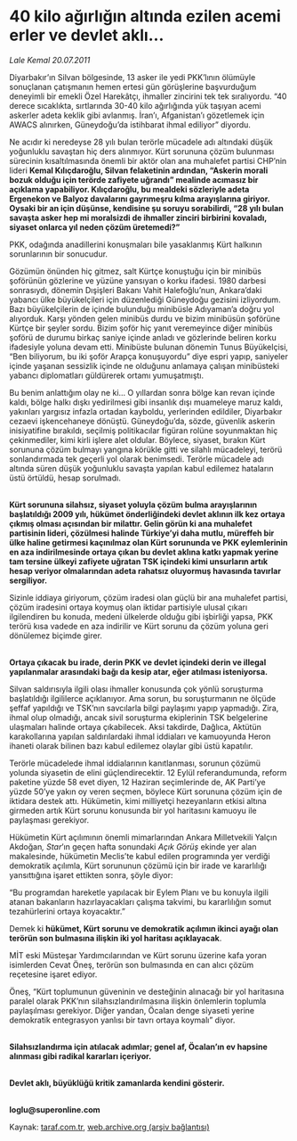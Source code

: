 # 40 kilo ağırlığın altında ezilen acemi erler ve devlet aklı...

*Lale Kemal 20.07.2011*

<div class="yazi"><p>Diyarbakır’ın Silvan bölgesinde, 13 asker ile yedi PKK’lının ölümüyle sonuçlanan çatışmanın hemen ertesi gün görüşlerine başvurduğum deneyimli bir emekli Özel Harekâtçı, ihmaller zincirini tek tek sıralıyordu. “40 derece sıcaklıkta, sırtlarında 30-40 kilo ağırlığında yük taşıyan acemi askerler adeta keklik gibi avlanmış. İran’ı, Afganistan’ı gözetlemek için AWACS alınırken, Güneydoğu’da istihbarat ihmal ediliyor” diyordu. </p>
<p>Ne acıdır ki neredeyse 28 yılı bulan terörle mücadele adı altındaki düşük yoğunluklu savaştan hiç ders alınmıyor. Kürt sorununa çözüm bulunması sürecinin kısaltılmasında önemli bir aktör olan ana muhalefet partisi CHP’nin lideri <b>Kemal Kılıçdaroğlu, Silvan felaketinin ardından, “Askerin morali bozuk olduğu için terörde zafiyete uğrandı” mealinde acımasız bir açıklama yapabiliyor. Kılıçdaroğlu, bu mealdeki sözleriyle adeta Ergenekon ve Balyoz davalarını gayrımeşru kılma arayışlarına giriyor. Oysaki bir an için düşünse, kendisine şu soruyu sorabilirdi, “28 yılı bulan savaşta asker hep mi moralsizdi de ihmaller zinciri birbirini kovaladı, siyaset onlarca yıl neden çözüm üretemedi?” </b></p>
<p>PKK, odağında anadillerini konuşmaları bile yasaklanmış Kürt halkının sorunlarının bir sonucudur. </p>
<p>Gözümün önünden hiç gitmez, salt Kürtçe konuştuğu için bir minibüs şoförünün gözlerine ve yüzüne yansıyan o korku ifadesi. 1980 darbesi sonrasıydı, dönemin Dışişleri Bakanı Vahit Halefoğlu’nun, Ankara’daki yabancı ülke büyükelçileri için düzenlediği Güneydoğu gezisini izliyordum. Bazı büyükelçilerin de içinde bulunduğu minibüsle Adıyaman’a doğru yol alıyorduk. Karşı yönden gelen minibüs durdu ve bizim minibüsün şoförüne Kürtçe bir şeyler sordu. Bizim şoför hiç yanıt veremeyince diğer minibüs şoförü de durumu birkaç saniye içinde anladı ve gözlerinde beliren korku ifadesiyle yoluna devam etti. Minibüste bulunan dönemin Tunus Büyükelçisi, “Ben biliyorum, bu iki şoför Arapça konuşuyordu” diye espri yapıp, saniyeler içinde yaşanan sessizlik içinde ne olduğunu anlamaya çalışan minibüsteki yabancı diplomatları güldürerek ortamı yumuşatmıştı. </p>
<p>Bu benim anlattığım olay ne ki... O yıllardan sonra bölge kan revan içinde kaldı, bölge halkı dışkı yedirilmesi gibi insanlık dışı muameleye maruz kaldı, yakınları yargısız infazla ortadan kayboldu, yerlerinden edildiler, Diyarbakır cezaevi işkencehaneye dönüştü. Güneydoğu’da, sözde, güvenlik askerin inisiyatifine bırakıldı, seçilmiş politikacılar figüran rolüne soyunmaktan hiç çekinmediler, kimi kirli işlere alet oldular. Böylece, siyaset, bırakın Kürt sorununa çözüm bulmayı yangına körükle gitti ve silahlı mücadeleyi, terörü sonlandırmada tek geçerli yol olarak benimsedi. Terörle mücadele adı altında süren düşük yoğunluklu savaşta yapılan kabul edilemez hataların üstü örtüldü, hesap sorulmadı. </p>
<p><b><br/>Kürt sorununa silahsız, siyaset yoluyla çözüm bulma arayışlarının başlatıldığı 2009 yılı, hükümet önderliğindeki devlet aklının ilk kez ortaya çıkmış olması açısından bir milattır. Gelin görün ki ana muhalefet partisinin lideri, çözülmesi halinde Türkiye’yi daha mutlu, müreffeh bir ülke haline getirmesi kaçınılmaz olan Kürt sorununda ve PKK eylemlerinin en aza indirilmesinde ortaya çıkan bu devlet aklına katkı yapmak yerine tam tersine ülkeyi zafiyete uğratan TSK içindeki kimi unsurların artık hesap veriyor olmalarından adeta rahatsız oluyormuş havasında tavırlar sergiliyor. </b></p>
<p>Sizinle iddiaya giriyorum, çözüm iradesi olan güçlü bir ana muhalefet partisi, çözüm iradesini ortaya koymuş olan iktidar partisiyle ulusal çıkarı ilgilendiren bu konuda, medeni ülkelerde olduğu gibi işbirliği yapsa, PKK terörü kısa vadede en aza indirilir ve Kürt sorunu da çözüm yoluna geri dönülemez biçimde girer. </p>
<p><b><br/>Ortaya çıkacak bu irade, derin PKK ve devlet içindeki derin ve illegal yapılanmalar arasındaki bağı da kesip atar, eğer atılması isteniyorsa. </b></p>
<p>Silvan saldırısıyla ilgili olası ihmaller konusunda çok yönlü soruşturma başlatıldığı ilgililerce açıklanıyor. Ama sorun, bu soruşturmanın ne ölçüde şeffaf yapıldığı ve TSK’nın savcılarla bilgi paylaşımı yapıp yapmadığı. Zira, ihmal olup olmadığı, ancak sivil soruşturma ekiplerinin TSK belgelerine ulaşmaları halinde ortaya çıkabilecek. Aksi takdirde, Dağlıca, Aktütün karakollarına yapılan saldırılardaki ihmal iddiaları ve kamuoyunda Heron ihaneti olarak bilinen bazı kabul edilemez olaylar gibi üstü kapatılır. </p>
<p>Terörle mücadelede ihmal iddialarının kanıtlanması, sorunun çözümü yolunda siyasetin de elini güçlendirecektir. 12 Eylül referandumunda, reform paketine yüzde 58 evet diyen, 12 Haziran seçimlerinde de, AK Parti’ye yüzde 50’ye yakın oy veren seçmen, böylece Kürt sorununa çözüm için de iktidara destek attı. Hükümetin, kimi milliyetçi hezeyanların etkisi altına girmeden artık Kürt sorunu konusunda bir yol haritasını kamuoyu ile paylaşması gerekiyor. </p>
<p>Hükümetin Kürt açılımının önemli mimarlarından Ankara Milletvekili Yalçın Akdoğan<i>, Star</i>’ın geçen hafta sonundaki <i>Açık Görüş</i> ekinde yer alan makalesinde, hükümetin Meclis’te kabul edilen programında yer verdiği demokratik açılımla, Kürt sorununun çözümü için bir irade ve kararlılığı yansıttığına işaret ettikten sonra, şöyle diyor:</p>
<p>“Bu programdan hareketle yapılacak bir Eylem Planı ve bu konuyla ilgili atanan bakanların hazırlayacakları çalışma takvimi, bu kararlılığın somut tezahürlerini ortaya koyacaktır.”</p>
<p>Demek ki <b>hükümet, Kürt sorunu ve demokratik açılımın ikinci ayağı olan terörün son bulmasına ilişkin iki yol haritası açıklayacak</b>.<b> </b></p>
<p>MİT eski Müsteşar Yardımcılarından ve Kürt sorunu üzerine kafa yoran isimlerden Cevat Öneş, terörün son bulmasında en can alıcı çözüm reçetesine işaret ediyor. </p>
<p>Öneş, “Kürt toplumunun güveninin ve desteğinin alınacağı bir yol haritasına paralel olarak PKK’nın silahsızlandırılmasına ilişkin önlemlerin toplumla paylaşılması gerekiyor. Diğer yandan, Öcalan denge siyaseti yerine demokratik entegrasyon yanlısı bir tavrı ortaya koymalı” diyor. </p>
<p><b><br/>Silahsızlandırma için atılacak adımlar; genel af, Öcalan’ın ev hapsine alınması gibi radikal kararları içeriyor. </b></p>
<p><b><br/>Devlet aklı, büyüklüğü kritik zamanlarda kendini gösterir.</b></p>
<p><b><br/>loglu@superonline.com</b></p>
</div>

Kaynak: [taraf.com.tr](http://www.taraf.com.tr/lale-kemal/makale-40-kilo-agirligin-altinda-ezilen-acemi-erler-ve.htm), [web.archive.org (arşiv bağlantısı)](http://web.archive.org/web/20130817051441/http://www.taraf.com.tr/lale-kemal/makale-40-kilo-agirligin-altinda-ezilen-acemi-erler-ve.htm)
